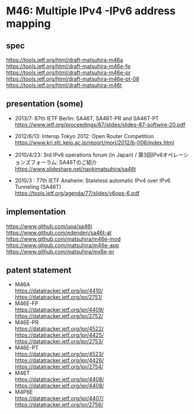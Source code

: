 # M46: Multiple IPv4 -IPv6 address mapping

## spec
https://tools.ietf.org/html/draft-matsuhira-m46a<br>
https://tools.ietf.org/html/draft-matsuhira-m46e-fp<br>
https://tools.ietf.org/html/draft-matsuhira-m46e-pr<br>
https://tools.ietf.org/html/draft-matsuhira-m46e-pt-08<br>
https://tools.ietf.org/html/draft-matsuhira-m46t<br>

## presentation (some)
* 2013/7: 87th IETF Berlin: SA46T, SA46T-PR and SA46T-PT<br>
https://www.ietf.org/proceedings/87/slides/slides-87-softwire-20.pdf<br>

* 2012/6/13: Interop Tokyo 2012: Open Router Competition<br>
https://www.kri.sfc.keio.ac.jp/report/mori/2012/b-006/index.html<br>

* 2010/4/23: 3rd IPv6 operations forum (in Japan) / 第3回IPv6オペレーションズフォーラム: SA46Tのご紹介<br>
https://www.slideshare.net/naokimatsuhira/sa46t<br>

* 2010/3 : 77th IETF Anaheim: Stateless automatic IPv4 over IPv6 Tunneling (SA46T)<br>
https://tools.ietf.org/agenda/77/slides/v6ops-6.pdf<br>


## implementation
https://www.github.com/upa/sa46t<br>
https://www.github.com/edenden/sa46t-at<br>
https://www.github.com/matsuhira/m46e-mod<br>
https://www.gitgub.com/matsuhira/m46e-app<br>
https://www.github.com/matsuhira/mx6e-pr<br>

## patent statement
* M46A<br>
https://datatracker.ietf.org/ipr/4410/<br>
https://datatracker.ietf.org/ipr/2751/
* M46E-FP<br>
https://datatracker.ietf.org/ipr/4409/<br>
https://datatracker.ietf.org/ipr/2752/
* M46E-PR<br>
https://datatracker.ietf.org/ipr/4522/<br>
https://datatracker.ietf.org/ipr/4425/<br>
https://datatracker.ietf.org/ipr/2753/
* M46E-PT<br>
https://datatracker.ietf.org/ipr/4523/<br>
https://datatracker.ietf.org/ipr/4426/<br>
https://datatracker.ietf.org/ipr/2754/
* M46T<br>
https://datatracker.ietf.org/ipr/4408/<br>
https://datatracker.ietf.org/ipr/4408/
* M4P6E<br>
https://datatracker.ietf.org/ipr/4407/<br>
https://datatracker.ietf.org/ipr/2756/



